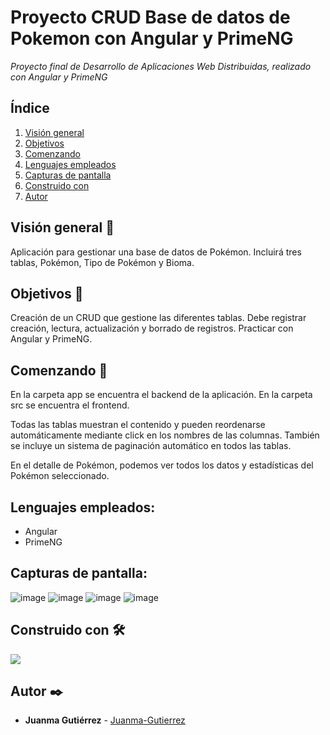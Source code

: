 # Proyecto CRUD Base de datos de Pokemon con Angular y PrimeNG

*Proyecto final de Desarrollo de Aplicaciones Web Distribuidas, realizado con Angular y PrimeNG*

## Índice
1. [Visión general](#visión-general-)
2. [Objetivos](#objetivos-)
3. [Comenzando](#comenzando-)
4. [Lenguajes empleados](#lenguajes-empleados)
5. [Capturas de pantalla](#construido-con-%EF%B8%8F)
6. [Construido con](#capturas-de-pantalla)
7. [Autor](#autor-%EF%B8%8F)

## Visión general 👀

Aplicación para gestionar una base de datos de Pokémon. Incluirá tres tablas, Pokémon, Tipo de Pokémon y Bioma.

## Objetivos 🏁

Creación de un CRUD que gestione las diferentes tablas. Debe registrar creación, lectura, actualización y borrado de registros. Practicar con Angular y PrimeNG.

## Comenzando 🚀

En la carpeta app se encuentra el backend de la aplicación.
En la carpeta src se encuentra el frontend.

Todas las tablas muestran el contenido y pueden reordenarse automáticamente mediante click en los nombres de las columnas. También se incluye un sistema de paginación automático en todos las tablas.

En el detalle de Pokémon, podemos ver todos los datos y estadísticas del Pokémon seleccionado.

## Lenguajes empleados:

- Angular
- PrimeNG

## Capturas de pantalla:

![image](https://user-images.githubusercontent.com/101201349/195158656-5b019e55-818b-4d28-9d21-0b4f85951b30.png)
![image](https://user-images.githubusercontent.com/101201349/195158927-d5cdaa61-b3b8-49f3-a28b-c9dd9a4fa352.png)
![image](https://user-images.githubusercontent.com/101201349/195159076-aecdc0d4-f404-45b1-84f8-3f19e8da1e90.png)
![image](https://user-images.githubusercontent.com/101201349/195159133-b1c49c25-17b9-412f-8fa6-e3f0d299e5ed.png)

## Construido con 🛠️

<img src="https://img.shields.io/badge/-VSCode-0273b4?logo=visualstudiocode&style=for-the-badge">


## Autor ✒️

-   **Juanma Gutiérrez** - [Juanma-Gutierrez](https://github.com/Juanma-Gutierrez)
